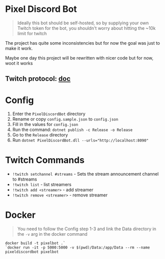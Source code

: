 # Pixel Discord Bot

> Ideally this bot should be self-hosted, so by supplying your own Twitch token for the bot, you shouldn't worry about hitting the ~10k limit for twitch

The project has quite some inconsistencies but for now the goal was just to make it work.

Maybe one day this project will be rewritten with nicer code but for now, woot it works

## Twitch protocol: [doc](./TWITCH.md)

# Config

1. Enter the `PixelDiscordBot` directory
2. Rename or copy `config.sample.json` to `config.json`
3. Fill in the values for `config.json`
4. Run the command: `dotnet publish -c Release -o Release`
5. Go to the `Release` directory
6. Run `dotnet PixelDiscordBot.dll --urls="http://localhost:8090"`

# Twitch Commands

* `!twitch setchannel #streams` - Sets the stream announcement channel to #streams
* `!twitch list` - list streamers
* `!twitch add <streamer>` - add streamer
* `!twitch remove <streamer>` - remove streamer

# Docker

> You need to follow the Config step 1-3 and link the Data directory in the `-v` arg in the docker command

```
docker build -t pixelbot .`
`docker run -it -p 5000:5000 -v $(pwd)/Data:/app/Data --rm --name pixeldiscordbot pixelbot
```
